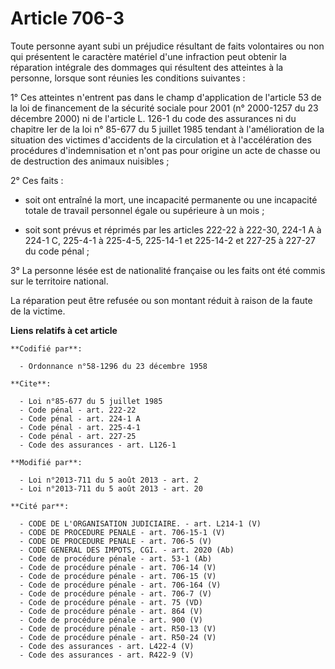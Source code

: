 # Article 706-3

Toute personne ayant subi un préjudice résultant de faits volontaires ou non qui présentent le caractère matériel d'une
infraction peut obtenir la réparation intégrale des dommages qui résultent des atteintes à la personne, lorsque sont réunies
les conditions suivantes : 

1° Ces atteintes n'entrent pas dans le champ d'application de l'article 53 de la loi de financement de la sécurité sociale
pour 2001 (n° 2000-1257 du 23 décembre 2000) ni de l'article L. 126-1 du code des assurances ni du chapitre Ier de la loi n°
85-677 du 5 juillet 1985 tendant à l'amélioration de la situation des victimes d'accidents de la circulation et à
l'accélération des procédures d'indemnisation et n'ont pas pour origine un acte de chasse ou de destruction des animaux
nuisibles ; 

2° Ces faits :

- soit ont entraîné la mort, une incapacité permanente ou une incapacité totale de travail personnel égale ou supérieure à un
mois ;

- soit sont prévus et réprimés par les articles 222-22 à 222-30, 224-1 A à 224-1 C, 
225-4-1 à 225-4-5, 225-14-1 et 225-14-2 et 227-25 à 227-27 du code pénal ; 

3° La personne lésée est de nationalité française ou les faits ont été commis sur le territoire national.

La réparation peut être refusée ou son montant réduit à raison de la faute de la victime.

**Liens relatifs à cet article**

	**Codifié par**:

	  - Ordonnance n°58-1296 du 23 décembre 1958

	**Cite**:

	  - Loi n°85-677 du 5 juillet 1985
	  - Code pénal - art. 222-22
	  - Code pénal - art. 224-1 A
	  - Code pénal - art. 225-4-1
	  - Code pénal - art. 227-25
	  - Code des assurances - art. L126-1

	**Modifié par**:

	  - Loi n°2013-711 du 5 août 2013 - art. 2
	  - Loi n°2013-711 du 5 août 2013 - art. 20

	**Cité par**:

	  - CODE DE L'ORGANISATION JUDICIAIRE. - art. L214-1 (V)
	  - CODE DE PROCEDURE PENALE - art. 706-15-1 (V)
	  - CODE DE PROCEDURE PENALE - art. 706-5 (V)
	  - CODE GENERAL DES IMPOTS, CGI. - art. 2020 (Ab)
	  - Code de procédure pénale - art. 53-1 (Ab)
	  - Code de procédure pénale - art. 706-14 (V)
	  - Code de procédure pénale - art. 706-15 (V)
	  - Code de procédure pénale - art. 706-164 (V)
	  - Code de procédure pénale - art. 706-7 (V)
	  - Code de procédure pénale - art. 75 (VD)
	  - Code de procédure pénale - art. 864 (V)
	  - Code de procédure pénale - art. 900 (V)
	  - Code de procédure pénale - art. R50-13 (V)
	  - Code de procédure pénale - art. R50-24 (V)
	  - Code des assurances - art. L422-4 (V)
	  - Code des assurances - art. R422-9 (V)

